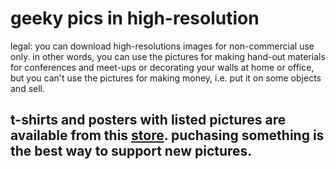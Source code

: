 # geeky pics in high-resolution

legal: you can download high-resolutions images for non-commercial use only. in other words, you can use the pictures for making hand-out materials for conferences and meet-ups or decorating your walls at home or office, but you can't use the pictures for making money, i.e. put it on some objects and sell.

## t-shirts and posters with listed pictures are available from this [store](https://teespring.com/stores/pcs/collection/unisex-men-s-t-shirts?page=1). puchasing something is the best way to support new pictures.

